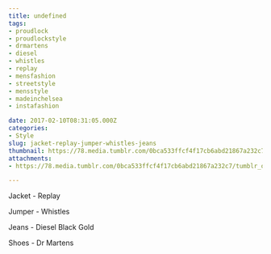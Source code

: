 ```yaml
---
title: undefined
tags:
- proudlock
- proudlockstyle
- drmartens
- diesel
- whistles
- replay
- mensfashion
- streetstyle
- mensstyle
- madeinchelsea
- instafashion

date: 2017-02-10T08:31:05.000Z
categories:
- Style
slug: jacket-replay-jumper-whistles-jeans
thumbnail: https://78.media.tumblr.com/0bca533ffcf4f17cb6abd21867a232c7/tumblr_ol5gztN1qW1rhrm24o1_540.jpg
attachments:
- https://78.media.tumblr.com/0bca533ffcf4f17cb6abd21867a232c7/tumblr_ol5gztN1qW1rhrm24o1_1280.jpg

---
```


Jacket - Replay 

  Jumper - Whistles 

  Jeans - Diesel Black Gold 

  Shoes - Dr Martens
